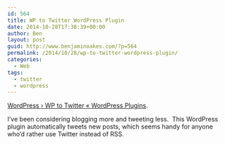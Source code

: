 ```yaml
---
id: 564
title: WP to Twitter WordPress Plugin
date: 2014-10-28T17:38:39+00:00
author: Ben
layout: post
guid: http://www.benjaminoakes.com/?p=564
permalink: /2014/10/28/wp-to-twitter-wordpress-plugin/
categories:
  - Web
tags:
  - twitter
  - wordpress
---
```

[WordPress › WP to Twitter « WordPress Plugins](https://wordpress.org/plugins/wp-to-twitter/).

I&#8217;ve been considering blogging more and tweeting less.  This WordPress plugin automatically tweets new posts, which seems handy for anyone who&#8217;d rather use Twitter instead of RSS.